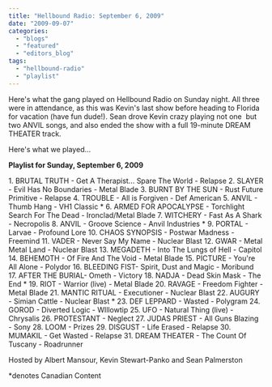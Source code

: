 ```yaml
---
title: "Hellbound Radio: September 6, 2009"
date: "2009-09-07"
categories: 
  - "blogs"
  - "featured"
  - "editors_blog"
tags: 
  - "hellbound-radio"
  - "playlist"
---
```


Here's what the gang played on Hellbound Radio on Sunday night. All three were in attendance, as this was Kevin's last show before heading to Florida for vacation (have fun dude!). Sean drove Kevin crazy playing not one  but two ANVIL songs, and also ended the show with a full 19-minute DREAM THEATER track.

Here's what we played...

**Playlist for Sunday, September 6, 2009**

1\. BRUTAL TRUTH - Get A Therapist... Spare The World - Relapse 2. SLAYER - Evil Has No Boundaries - Metal Blade 3. BURNT BY THE SUN - Rust Future Primitive - Relapse 4. TROUBLE - All is Forgiven - Def American 5. ANVIL - Thumb Hang - VH1 Classic \* 6. ARMED FOR APOCALYPSE - Torchlight Search For The Dead - Ironclad/Metal Blade 7. WITCHERY - Fast As A Shark - Necropolis 8. ANVIL - Groove Science - Anvil Industries \* 9. PORTAL - Larvae - Profound Lore 10. CHAOS SYNOPSIS - Postwar Madness - Freemind 11. VADER - Never Say My Name - Nuclear Blast 12. GWAR - Metal Metal Land - Nuclear Blast 13. MEGADETH - Into The Lungs of Hell - Capitol 14. BEHEMOTH - Of Fire And The Void - Metal Blade 15. PICTURE - You're All Alone - Polydor 16. BLEEDING FIST- Spirit, Dust and Magic - Moribund 17. AFTER THE BURIAL- Ometh - Victory 18. NADJA - Dead Skin Mask - The End \* 19. RIOT - Warrior (live) - Metal Blade 20. RAVAGE - Freedom Fighter - Metal Blade 21. MANTIC RITUAL - Executioner - Nuclear Blast 22. AUGURY - Simian Cattle - Nuclear Blast \* 23. DEF LEPPARD - Wasted - Polygram 24. GOROD - Diverted Logic - WIllowtip 25. UFO - Natural Thing (live) - Chrysalis 26. PROTESTANT - Neglect 27. JUDAS PRIEST - All Guns Blazing - Sony 28. LOOM - Prizes 29. DISGUST - Life Erased - Relapse 30. MUMAKIL - Get Wasted - Relapse 31. DREAM THEATER - The Count Of Tuscany - Roadrunner

Hosted by Albert Mansour, Kevin Stewart-Panko and Sean Palmerston

\*denotes Canadian Content
